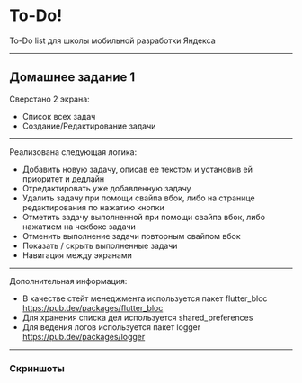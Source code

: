 # To-Do!

To-Do list для школы мобильной разработки Яндекса

---

## Домашнее задание 1

Сверстано 2 экрана:

+ Список всех задач
+ Создание/Редактирование задачи
___
Реализована следующая логика:

+ Добавить новую задачу, описав ее текстом и установив ей приоритет и дедлайн
+ Отредактировать уже добавленную задачу
+ Удалить задачу при помощи свайпа вбок, либо на странице редактирования по нажатию кнопки
+ Отметить задачу выполненной при помощи свайпа вбок, либо нажатием на чекбокс задачи
+ Отменить выполнение задачи повторным свайпом вбок
+ Показать / скрыть выполненные задачи
+ Навигация между экранами
___
Дополнительная информация: 

+ В качестве стейт менеджмента используется пакет flutter_bloc https://pub.dev/packages/flutter_bloc
+ Для хранения списка дел используется shared_preferences
+ Для ведения логов используется пакет logger https://pub.dev/packages/logger
___
### Скриншоты

